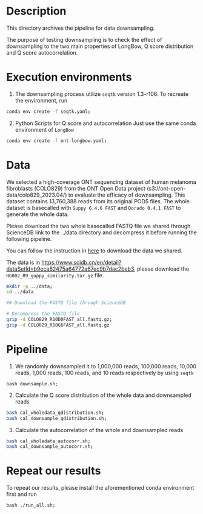 # Description
This directory archives the pipeline for data downsampling.

The purpose of testing downsampling is to check the effect of downsampling to the two main properties of LongBow, Q score distribution and Q score autocorrelation.


# Execution environments
1. The downsampling process utilize `seqtk` version 1.3-r106. To recreate the environment, run
```bash
conda env create -f seqtk.yaml;
```

2. Python Scripts for Q score and autocorrelation
Just use the same conda environment of `LongBow`
```bash
conda env create -f ont-longbow.yaml;
```

# Data
We selected a high-coverage ONT sequencing dataset of human melanoma fibroblasts (COLO829) from the ONT Open Data project (s3://ont-open-data/colo829_2023.04/) to evaluate the efficacy of downsampling. This dataset contains 13,760,388 reads from its original POD5 files. The whole dataset is basecalled with `Guppy 6.4.6 FAST` and `Dorado 0.4.1 FAST` to generate the whole data.


Please download the two whole basecalled FASTQ file we shared through ScienceDB link to the ../data directory and decompress it before running the following pipeline.

You can follow the instruction in [here](../../../ScienceDB/README.md) to download the data we shared. 

The data is in <https://www.scidb.cn/en/detail?dataSetId=b9eca82475a64772a67ec9b7dac2beb3>, please download the `HG002_R9_guppy_similarity.tar.gz` file.
```bash
mkdir -p ../data;
cd ../data

## Download the FASTQ file through ScienceDB

# Decompress the FASTQ file
gzip -d COLO829_R10D0FAST_all.fastq.gz;
gzip -d COLO829_R10G6FAST_all.fastq.gz

```




# Pipeline
1. We randomly downsampled it to 1,000,000 reads, 100,000 reads, 10,000 reads, 1,000 reads, 100 reads, and 10 reads respectively by using `seqtk`
```
bash downsample.sh;
```

2. Calculate the Q score distribution of the whole data and downsampled reads
```bash
bash cal_wholedata_qdistribution.sh;
bash cal_downsample_qdistribution.sh;
```

3. Calculate the autocorrelation of the whole and downsampled reads
```bash
bash cal_wholedata_autocorr.sh;
bash cal_downsample_autocorr.sh;
```

# Repeat our results
To repeat our results, please install the aforementioned conda environment first and run
```
bash ./run_all.sh;
```

